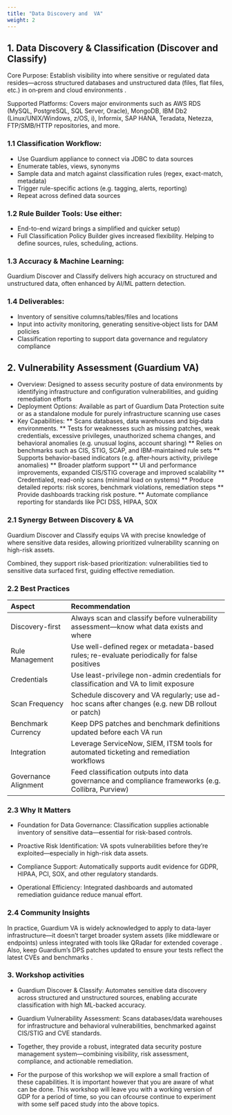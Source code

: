 ```yaml
---
title: "Data Discovery and  VA"
weight: 2
---
```



## 1. Data Discovery & Classification (Discover and Classify)
Core Purpose: Establish visibility into where sensitive or regulated data resides—across structured databases and unstructured data (files, flat files, etc.) in on‑prem and cloud environments .

Supported Platforms: Covers major environments such as AWS RDS (MySQL, PostgreSQL, SQL Server, Oracle), MongoDB, IBM Db2 (Linux/UNIX/Windows, z/OS, i), Informix, SAP HANA, Teradata, Netezza, FTP/SMB/HTTP repositories, and more.

### 1.1 Classification Workflow:

* Use Guardium appliance to connect via JDBC to data sources
* Enumerate tables, views, synonyms
* Sample data and match against classification rules (regex, exact-match, metadata)
* Trigger rule-specific actions (e.g. tagging, alerts, reporting)
* Repeat across defined data sources 

### 1.2 Rule Builder Tools: Use either:

* End-to-end wizard brings a simplified and quicker setup)
* Full Classification Policy Builder gives increased flexibility. Helping to define sources, rules, scheduling, actions. 

### 1.3 Accuracy & Machine Learning: 
Guardium Discover and Classify delivers high accuracy on structured and unstructured data, often enhanced by AI/ML pattern detection.

### 1.4 Deliverables:

* Inventory of sensitive columns/tables/files and locations
* Input into activity monitoring, generating sensitive‑object lists for DAM policies
* Classification reporting to support data governance and regulatory compliance 

## 2. Vulnerability Assessment (Guardium VA)
* Overview: Designed to assess security posture of data environments by identifying infrastructure and configuration vulnerabilities, and guiding remediation efforts 
* Deployment Options: Available as part of Guardium Data Protection suite or as a standalone module for purely infrastructure scanning use cases 
* Key Capabilities:
** Scans databases, data warehouses and big‑data environments.
** Tests for weaknesses such as missing patches, weak credentials, excessive privileges, unauthorized schema changes, and behavioral anomalies (e.g. unusual logins, account sharing) 
** Relies on benchmarks such as CIS, STIG, SCAP, and IBM-maintained rule sets 
** Supports behavior-based indicators (e.g. after‑hours activity, privilege anomalies) 
** Broader platform support 
** UI and performance improvements, expanded CIS/STIG coverage and improved scalability 
** Credentialed, read-only scans (minimal load on systems)
** Produce detailed reports: risk scores, benchmark violations, remediation steps
** Provide dashboards tracking risk posture.
** Automate compliance reporting for standards like PCI DSS, HIPAA, SOX 

### 2.1 Synergy Between Discovery & VA
Guardium Discover and Classify equips VA with precise knowledge of where sensitive data resides, allowing prioritized vulnerability scanning on high-risk assets.

Combined, they support risk-based prioritization: vulnerabilities tied to sensitive data surfaced first, guiding effective remediation.

### 2.2 Best Practices

| Aspect         | Recommendation                        |
|:----------------|:-----------------------------------|
| Discovery-first            | Always scan and classify before vulnerability assessment—know what data exists and where            |
| Rule Management	        | Use well-defined regex or metadata-based rules; re-evaluate periodically for false positives        |
| Credentials       | Use least-privilege non-admin credentials for classification and VA to limit exposure    |
| Scan Frequency	            | Schedule discovery and VA regularly; use ad-hoc scans after changes (e.g. new DB rollout or patch)            |
| Benchmark Currency        | Keep DPS patches and benchmark definitions updated before each VA run        |
| Integration       | Leverage ServiceNow, SIEM, ITSM tools for automated ticketing and remediation workflows    |
| Governance Alignment            | Feed classification outputs into data governance and compliance frameworks (e.g. Collibra, Purview)           |

### 2.3 Why It Matters

* Foundation for Data Governance: Classification supplies actionable inventory of sensitive data—essential for risk-based controls.

* Proactive Risk Identification: VA spots vulnerabilities before they’re exploited—especially in high-risk data assets.

* Compliance Support: Automatically supports audit evidence for GDPR, HIPAA, PCI, SOX, and other regulatory standards.

* Operational Efficiency: Integrated dashboards and automated remediation guidance reduce manual effort.

### 2.4 Community Insights
In practice, Guardium VA is widely acknowledged to apply to data-layer infrastructure—it doesn’t target broader system assets (like middleware or endpoints) unless integrated with tools like QRadar for extended coverage  . Also, keep Guardium’s DPS patches updated to ensure your tests reflect the latest CVEs and benchmarks .

### 3. Workshop activities
* Guardium Discover & Classify: Automates sensitive data discovery across structured and unstructured sources, enabling accurate classification with high ML-backed accuracy.

* Guardium Vulnerability Assessment: Scans databases/data warehouses for infrastructure and behavioral vulnerabilities, benchmarked against CIS/STIG and CVE standards.

* Together, they provide a robust, integrated data security posture management system—combining visibility, risk assessment, compliance, and actionable remediation.

* For the purpose of this workshop we will explore a small fraction of these capabilities. It is important however that you are aware of what can be done. This workshop will leave you with a working version of GDP for a period of time, so you can ofcourse continue to experiment with some self paced study into the above topics. 
